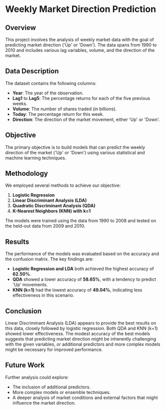 # Weekly Market Direction Prediction

## Overview
This project involves the analysis of weekly market data with the goal of predicting market direction ('Up' or 'Down'). The data spans from 1990 to 2010 and includes various lag variables, volume, and the direction of the market.

## Data Description
The dataset contains the following columns:
- **Year**: The year of the observation.
- **Lag1** to **Lag5**: The percentage returns for each of the five previous weeks.
- **Volume**: The number of shares traded (in billions).
- **Today**: The percentage return for this week.
- **Direction**: The direction of the market movement, either 'Up' or 'Down'.

## Objective
The primary objective is to build models that can predict the weekly direction of the market ('Up' or 'Down') using various statistical and machine learning techniques.

## Methodology
We employed several methods to achieve our objective:
1. **Logistic Regression**
2. **Linear Discriminant Analysis (LDA)**
3. **Quadratic Discriminant Analysis (QDA)**
4. **K-Nearest Neighbors (KNN) with k=1**

The models were trained using the data from 1990 to 2008 and tested on the held-out data from 2009 and 2010.

## Results
The performance of the models was evaluated based on the accuracy and the confusion matrix. The key findings are:

- **Logistic Regression and LDA** both achieved the highest accuracy of **62.50%**.
- **QDA** showed a lower accuracy of **58.65%**, with a tendency to predict 'Up' movements.
- **KNN (k=1)** had the lowest accuracy of **49.04%**, indicating less effectiveness in this scenario.

## Conclusion
Linear Discriminant Analysis (LDA) appears to provide the best results on this data, closely followed by logistic regression. Both QDA and KNN (k=1) showed lower effectiveness. The modest accuracy of the best models suggests that predicting market direction might be inherently challenging with the given variables, or additional predictors and more complex models might be necessary for improved performance.

## Future Work
Further analysis could explore:
- The inclusion of additional predictors.
- More complex models or ensemble techniques.
- A deeper analysis of market conditions and external factors that might influence the market direction.
